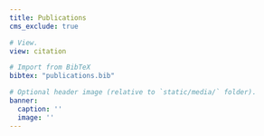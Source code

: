```yaml
---
title: Publications
cms_exclude: true

# View.
view: citation

# Import from BibTeX
bibtex: "publications.bib"

# Optional header image (relative to `static/media/` folder).
banner:
  caption: ''
  image: ''
---
```

